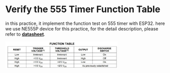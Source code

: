 # Verify the 555 Timer Function Table

in this practice, it implement the function test on 555 timer with ESP32. here we use NE555P device for this practice, for the detail description, please refer to [**datasheet**](https://datasheet.octopart.com/NE555P-Texas-Instruments-datasheet-7284017.pdf).

<img align="justify" src="555Timer_Function_Table.JPG" alt="555Timer_FuncTable" style="width:70%">
